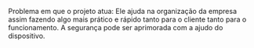 Problema em que o projeto atua: Ele ajuda na organização da empresa assim fazendo algo mais prático e rápido tanto para o cliente tanto para o funcionamento. A segurança pode ser aprimorada com a ajudo do dispositivo.
